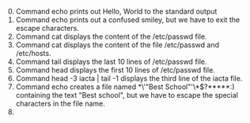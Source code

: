 0. Command echo prints out Hello, World to the standard output
1. Command echo prints out a confused smiley, but we have to exit the escape characters.
2. Command cat displays the content of the /etc/passwd file.
3. Command cat displays the content of the file /etc/passwd and /etc/hosts.
4. Command tail displays the last 10 lines of /etc/passwd file.
5. Command head displays the first 10 lines of /etc/passwd file.
6. Command head -3 iacta | tail -1 displays the third line of the iacta file.
7. Command echo creates a file named \*\\'"Best School"\'\\*$\?\*\*\*\*\*:) containing the text "Best school", but we have to escape the special characters in the file name.
8. 
